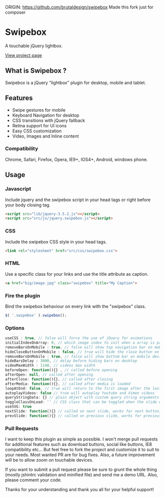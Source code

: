 ORIGIN: https://github.com/brutaldesign/swipebox
Made this fork just for composer

Swipebox
================================

A touchable jQuery lightbox.

[View project page](https://swipebox.codes/)

## What is Swipebox ?

Swipebox is a jQuery "lightbox" plugin for desktop, mobile and tablet.

## Features

- Swipe gestures for mobile
- Keyboard Navigation for desktop
- CSS transitions with jQuery fallback
- Retina support for UI icons
- Easy CSS customization
- Video, Images and Inline content

### Compatibility

Chrome, Safari, Firefox, Opera, IE9+, IOS4+, Android, windows phone.

## Usage

### Javascript

Include jquery and the swipebox script in your head tags or right before your body closing tag.

```html
<script src="lib/jquery-3.5.2.js"></script>
<script src="src/js/jquery.swipebox.js"></script>
```

### CSS

Include the swipebox CSS style in your head tags.

```html
<link rel="stylesheet" href="src/css/swipebox.css">
```

### HTML

Use a specific class for your links and use the title attribute as caption.

```html
<a href="big/image.jpg" class="swipebox" title="My Caption">
```

### Fire the plugin

Bind the swipebox behaviour on every link with the "swipebox" class.

```javascript
$( '.swipebox' ).swipebox();
```

### Options

```javascript
useCSS : true, // false will force the use of jQuery for animations
initialIndexOnArray: 0, // which image index to init when a array is passed
removeBarsOnMobile : true, // false will show top navigation bar on mobile devices
hideCloseButtonOnMobile : false, // true will hide the close button on mobile devices
removeBarsOnMobile : true, // false will show bottom bar on mobile devices
hideBarsDelay : 3000, // delay before hiding bars on desktop
videoMaxWidth : 1140, // videos max width
beforeOpen: function(){} , // called before opening
afterOpen: null, // called after opening
afterClose: function(){}, // called after closing
afterMedia: function(){}, // called after media is loaded
loopAtEnd: false, // true will return to the first image after the last image is reached
autoplayVideos: false // true will autoplay Youtube and Vimeo videos
queryStringData: {} // plain object with custom query string arguments to pass/override for video URLs,
toggleClassOnLoad: '' // CSS class that can be toggled when the slide will be loaded (like 'hidden' of Bootstrap)
useSVG: true
nextSlide: function(){} // called on next slide, works for next button, arrow keys and touch navigation
prevSlide: function(){} // called on previous slide, works for previous button, arrow keys and touch navigation
```

### Pull Requests

I want to keep this plugin as simple as possible. I won't merge pull requests for additional features such as download buttons, social like buttons, IE8 compatibility etc... But feel free to fork the project and customize it to suit to your needs. Most wanted PR are for bug fixes. Also, a future improvement will be to allow zoom on touchable devices.

If you want to submit a pull request please be sure to grunt the whole thing (mostly jshintrc validation and minified file) and send me a demo URL. Also, please comment your code.

Thanks for your understanding and thank you all for your helpful support!
